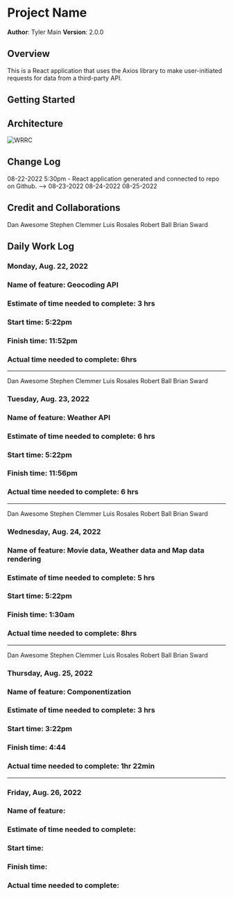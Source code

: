 # Project Name

**Author**: Tyler Main
**Version**: 2.0.0

## Overview

This is a React application that uses the Axios library to make user-initiated requests for data from a third-party API.

## Getting Started
<!-- What are the steps that a user must take in order to build this app on their own machine and get it running? -->

## Architecture

![WRRC](/imgs.WRRC.jpg)

## Change Log

08-22-2022 5:30pm - React application generated and connected to repo on Github.  -->
08-23-2022
08-24-2022
08-25-2022

## Credit and Collaborations

Dan Awesome
Stephen Clemmer
Luis Rosales
Robert Ball
Brian Sward

## Daily Work Log

### Monday, Aug. 22, 2022

### Name of feature: Geocoding API

### Estimate of time needed to complete: 3 hrs

### Start time: 5:22pm

### Finish time: 11:52pm

### Actual time needed to complete: 6hrs

-------------------------------------------------
Dan Awesome
Stephen Clemmer
Luis Rosales
Robert Ball
Brian Sward

### Tuesday, Aug. 23, 2022

### Name of feature: Weather API

### Estimate of time needed to complete: 6 hrs

### Start time: 5:22pm

### Finish time: 11:56pm

### Actual time needed to complete: 6 hrs

-------------------------------------------------

Dan Awesome
Stephen Clemmer
Luis Rosales
Robert Ball
Brian Sward

### Wednesday, Aug. 24, 2022

### Name of feature: Movie data, Weather data and Map data rendering

### Estimate of time needed to complete: 5 hrs

### Start time: 5:22pm

### Finish time: 1:30am

### Actual time needed to complete: 8hrs

-------------------------------------------------

Dan Awesome
Stephen Clemmer
Luis Rosales
Robert Ball
Brian Sward

### Thursday, Aug. 25, 2022

### Name of feature: Componentization

### Estimate of time needed to complete: 3 hrs

### Start time: 3:22pm

### Finish time: 4:44

### Actual time needed to complete: 1hr 22min

-------------------------------------------------

### Friday, Aug. 26, 2022

### Name of feature: 

### Estimate of time needed to complete: 

### Start time: 

### Finish time:

### Actual time needed to complete:
